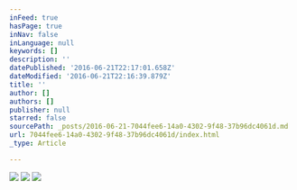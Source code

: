 ```yaml
---
inFeed: true
hasPage: true
inNav: false
inLanguage: null
keywords: []
description: ''
datePublished: '2016-06-21T22:17:01.658Z'
dateModified: '2016-06-21T22:16:39.879Z'
title: ''
author: []
authors: []
publisher: null
starred: false
sourcePath: _posts/2016-06-21-7044fee6-14a0-4302-9f48-37b96dc4061d.md
url: 7044fee6-14a0-4302-9f48-37b96dc4061d/index.html
_type: Article

---
```

![](https://the-grid-user-content.s3-us-west-2.amazonaws.com/d56a86ff-0711-4dd7-a9d5-a13ade5f9f39.jpg)
![](https://the-grid-user-content.s3-us-west-2.amazonaws.com/01425a70-5774-49b7-9379-9aceb82da68f.jpg)
![](https://the-grid-user-content.s3-us-west-2.amazonaws.com/2a380003-0985-405e-b429-09bfdd2b9f1f.jpg)